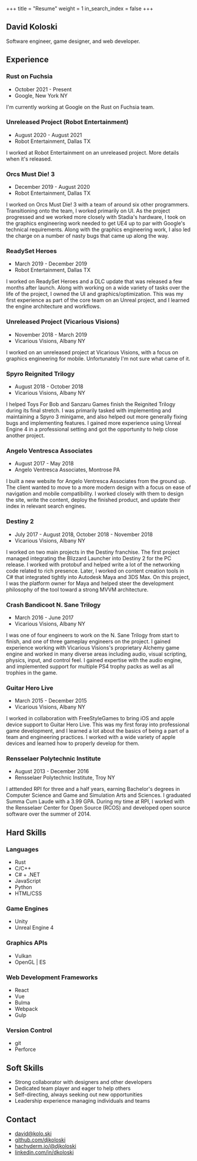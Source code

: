 +++
title = "Resume"
weight = 1
in_search_index = false
+++

## David Koloski

Software engineer, game designer, and web developer.

## Experience

### Rust on Fuchsia

- October 2021 - Present
- Google, New York NY

I'm currently working at Google on the Rust on Fuchsia team.

### Unreleased Project (Robot Entertainment)

- August 2020 - August 2021
- Robot Entertainment, Dallas TX

I worked at Robot Entertainment on an unreleased project. More details when it's released.

### Orcs Must Die! 3

- December 2019 - August 2020
- Robot Entertainment, Dallas TX

I worked on Orcs Must Die! 3 with a team of around six other programmers.
Transitioning onto the team, I worked primarily on UI.
As the project progressed and we worked more closely with Stadia's hardware, I took on the graphics engineering work needed to get UE4 up to par with Google's technical requirements.
Along with the graphics engineering work, I also led the charge on a number of nasty bugs that came up along the way.

### ReadySet Heroes

- March 2019 - December 2019
- Robot Entertainment, Dallas TX

I worked on ReadySet Heroes and a DLC update that was released a few months after launch.
Along with working on a wide variety of tasks over the life of the project, I owned the UI and graphics/optimization.
This was my first experience as part of the core team on an Unreal project, and I learned the engine architecture and workflows.

### Unreleased Project (Vicarious Visions)

- November 2018 - March 2019
- Vicarious Visions, Albany NY

I worked on an unreleased project at Vicarious Visions, with a focus on graphics engineering for mobile. Unfortunately I'm not sure what came of it.

### Spyro Reignited Trilogy

- August 2018 - October 2018
- Vicarious Visions, Albany NY

I helped Toys For Bob and Sanzaru Games finish the Reignited Trilogy during its final stretch. I was primarily tasked with implementing and maintaining a Spyro 3 minigame, and also helped out more generally fixing bugs and implementing features. I gained more experience using Unreal Engine 4 in a professional setting and got the opportunity to help close another project.

### Angelo Ventresca Associates

- August 2017 - May 2018
- Angelo Ventresca Associates, Montrose PA

I built a new website for Angelo Ventresca Associates from the ground up. The client wanted to move to a more modern design with a focus on ease of navigation and mobile compatibility. I worked closely with them to design the site, write the content, deploy the finished product, and update their index in relevant search engines.

### Destiny 2

- July 2017 - August 2018, October 2018 - November 2018
- Vicarious Visions, Albany NY

I worked on two main projects in the Destiny franchise. The first project managed integrating the Blizzard Launcher into Destiny 2 for the PC release. I worked with protobuf and helped write a lot of the networking code related to rich presence. Later, I worked on content creation tools in C# that integrated tightly into Autodesk Maya and 3DS Max. On this project, I was the platform owner for Maya and helped steer the development philosophy of the tool toward a strong MVVM architecture.

### Crash Bandicoot N. Sane Trilogy

- March 2016 - June 2017
- Vicarious Visions, Albany NY

I was one of four engineers to work on the N. Sane Trilogy from start to finish, and one of three gameplay engineers on the project. I gained experience working with Vicarious Visions's proprietary Alchemy game engine and worked in many diverse areas including audio, visual scripting, physics, input, and control feel. I gained expertise with the audio engine, and implemented support for multiple PS4 trophy packs as well as all trophies in the game.

### Guitar Hero Live

- March 2015 - December 2015
- Vicarious Visions, Albany NY

I worked in collaboration with FreeStyleGames to bring iOS and apple device support to Guitar Hero Live. This was my first foray into professional game development, and I learned a lot about the basics of being a part of a team and engineering practices. I worked with a wide variety of apple devices and learned how to properly develop for them.

### Rensselaer Polytechnic Institute

- August 2013 - December 2016
- Rensselaer Polytechnic Institute, Troy NY

I atttended RPI for three and a half years, earning Bachelor's degrees in Computer Science and Game and Simulation Arts and Sciences. I graduated Summa Cum Laude with a 3.99 GPA. During my time at RPI, I worked with the Rensselaer Center for Open Source (RCOS) and developed open source software over the summer of 2014.

## Hard Skills

### Languages

- Rust
- C/C++
- C# + .NET
- JavaScript
- Python
- HTML/CSS

### Game Engines

- Unity
- Unreal Engine 4

### Graphics APIs

- Vulkan
- OpenGL | ES

### Web Development Frameworks

- React
- Vue
- Bulma
- Webpack
- Gulp

### Version Control

- git
- Perforce

## Soft Skills

- Strong collaborator with designers and other developers
- Dedicated team player and eager to help others
- Self-directing, always seeking out new opportunities
- Leadership experience managing individuals and teams

## Contact

- [david@kolo.ski](mailto:david@kolo.ski)
- [github.com/djkoloski](http://github.com/djkoloski)
- [hachyderm.io/@djkoloski](http://hachyderm.io/@djkoloski)
- [linkedin.com/in/dkoloski](http://linkedin.com/in/dkoloski)

